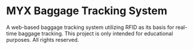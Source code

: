 # MYX Baggage Tracking System

A web-based baggage tracking system utilizing RFID as its basis for real-time baggage tracking. This project is only intended for educational purposes. All rights reserved.
